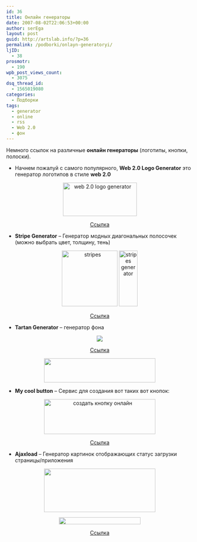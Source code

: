 ```yaml
---
id: 36
title: Онлайн генераторы
date: 2007-08-02T22:06:53+00:00
author: serEga
layout: post
guid: http://artslab.info/?p=36
permalink: /podborki/onlayn-generatoryi/
ljID:
  - 38
prosmotr:
  - 190
wpb_post_views_count:
  - 3075
dsq_thread_id:
  - 1565019080
categories:
  - Подборки
tags:
  - generator
  - online
  - rss
  - Web 2.0
  - фон
---
```

Немного ссылок на различные **онлайн генераторы** (логотипы, кнопки, полоски).

  * Начнем пожалуй с самого популярного, **Web 2.0 Logo Generator** это генератор логотипов в стиле **web 2.0**

<p style="text-align: center">
  <img src="http://www.h-master.net/web2.0/image/(reflect)ArtslabBETA.png" title="web 2.0 logo generator" alt="web 2.0 logo generator" height="90" width="199" />
</p>

<p align="center">
  <a href="http://www.h-master.net/web2.0/index.php" title="web 2.0 logo generator" target="_blank">Ссылка</a>
</p>

  * **Stripe Generator** &#8211; Генератор модных диагональных полосочек (можно выбрать цвет, толщину, тень)

<p align="center">
  <img src="http://img172.imageshack.us/img172/554/stripe2ba5a30401b926281pj1.png" title="stripes" alt="stripes" border="0" height="150" width="150" /> <img src="http://img172.imageshack.us/img172/841/stripe67ecbd2008fa92c5bnc5.png" title="stripes generator" alt="stripes generator" border="0" height="150" width="50" />
</p>

<p align="center">
  <a href="http://www.stripegenerator.com" target="_blank">Ссылка</a>
</p>

  * **<span class="unread">Tartan Generator</span>** &#8211; генератор фона

<p style="text-align: center">
  <img src="http://lh5.google.com/roxzen/RpcoJuVXSXI/AAAAAAAACMU/NgWYRn6_UBU/s288/tartan.jpg" class="fdpostimg" />
</p>

<p align="center">
  <a href="http://www.tartanmaker.com/" title="tartab maker" target="_blank">Ссылка</a>
</p>

<center>
  <a href="http://artslab.info/wp-content/uploads/web20_name_generator1.jpg"><img src="http://artslab.info/wp-content/uploads/web20_name_generator1-300x65.jpg" alt="" title="web20_name_generator" width="300" height="65" class="alignnone size-medium wp-image-928" srcset="http://googledrive.com/host/0B9lHVSSSdxdxd0hjdUdmRzY3Tjg/web20_name_generator1-300x65.jpg 300w, http://googledrive.com/host/0B9lHVSSSdxdxd0hjdUdmRzY3Tjg/web20_name_generator1.jpg 378w" sizes="(max-width: 300px) 100vw, 300px" /></a>
</center>

  * **My cool button** &#8211; Сервис для создания вот таких вот кнопок:

<center>
  <a href="http://artslab.info/wp-content/uploads/buttons.jpg"><img src="http://artslab.info/wp-content/uploads/buttons-300x94.jpg" alt="создать кнопку онлайн" title="buttons" width="300" height="94" class="alignnone size-medium wp-image-937" srcset="http://googledrive.com/host/0B9lHVSSSdxdxd0hjdUdmRzY3Tjg/buttons-300x94.jpg 300w, http://googledrive.com/host/0B9lHVSSSdxdxd0hjdUdmRzY3Tjg/buttons.jpg 509w" sizes="(max-width: 300px) 100vw, 300px" /></a>
</center>

<p align="center">
  <a href="http://www.mycoolbutton.com/" title="button generator" target="_blank">Ссылка</a>
</p>

  * **Ajaxload** &#8211; Генератор картинок отображающих статус загрузки страницы/приложения

<center>
  <a href="http://artslab.info/wp-content/uploads/ajaxload.jpg"><img src="http://artslab.info/wp-content/uploads/ajaxload-300x117.jpg" alt="" title="ajaxload" width="300" height="117" class="alignnone size-medium wp-image-930" srcset="http://googledrive.com/host/0B9lHVSSSdxdxd0hjdUdmRzY3Tjg/ajaxload-300x117.jpg 300w, http://googledrive.com/host/0B9lHVSSSdxdxd0hjdUdmRzY3Tjg/ajaxload.jpg 421w" sizes="(max-width: 300px) 100vw, 300px" /></a>
</center>

<p align="center">
  <img src="http://artslab.info/wp-content/uploads/8-0.gif" alt="" title="8-0" width="220" height="19" class="size-full wp-image-931" />
</p>

<p align="center">
  <a href="http://www.ajaxload.info/" title="Ajaxload" target="_blank">Ссылка</a>
</p>